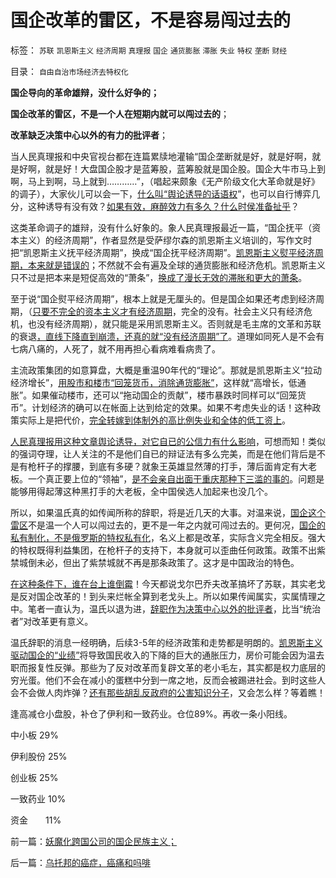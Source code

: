 # 国企改革的雷区，不是容易闯过去的

标签： `苏联` `凯恩斯主义` `经济周期` `真理报` `国企` `通货膨胀` `滞胀` `失业` `特权` `垄断` `财经` 

目录： `自由自治市场经济去特权化`

**国企导向的革命雄辩，没什么好争的；**

**国企改革的雷区，不是一个人在短期内就可以闯过去的**；

**改革缺乏决策中心以外的有力的批评者**；

当人民真理报和中央官视台都在连篇累牍地灌输“国企垄断就是好，就是好啊，就是好啊，就是好！大盘国企股才是蓝筹股，蓝筹股就是国企股。国企大牛市马上到啊，马上到啊，马上就到…………”，（唱起来颇象《无产阶级文化大革命就是好》的调子），大家伙儿可以会一下，[什么叫“舆论诱导的话语权](../../../2009/6/21/舆论诱导推广科学的发展观.md)”，也可以自行博弈几分，这种诱导有没有效？[如果有效，麻醉效力有多久？什么时侯准备扯乎](../../../2012/3/14/总理要禁毒，机构毒瘾大发作！.md)？

这类革命调子的雄辩，没有什么好象的。象人民真理报最近一篇，“国企抚平（资本主义）的经济周期”，作者显然是受萨缪尔森的凯恩斯主义培训的，写作文时把“凯恩斯主义抚平经济周期”，换成“国企抚平经济周期”。[凯恩斯主义熨平经济周期，本来就是错误的](../../../2009/4/24/费雪教条和凯恩斯主义.md)；不然就不会有遍及全球的通货膨胀和经济危机。凯恩斯主义只不过是把本来是短促高效的“萧条”，[换成了漫长无效的滞胀和更大的萧条](../../../2012/1/16/凯恩斯主义作用于Charter经济体的机理和滞胀的公式.md)。

至于说“国企熨平经济周期”，根本上就是无厘头的。但是国企如果还考虑到经济周期，（[只要不完全的资本主义才有经济周期](../../../2011/6/22/有高利贷就没有产能过剩，没有通货膨胀；没有经济周期.md)，完全的没有。社会主义只有经济危机，也没有经济周期），就只能是采用凯恩斯主义。否则就是毛主席的文革和苏联的衰退[，直线下降直到崩溃，还真的就“没有经济周期”了](../../../2009/8/4/计划经济的工业化为什么不能解决民以食为天.md)。道理如同死人是不会有七病八痛的，人死了，就不用再担心看病难看病贵了。

主流政策集团的如意算盘，大概是重温90年代的“理论”。那就是凯恩斯主义“拉动经济增长”，[用股市和楼市“回笼货币，消除通货膨胀”](../../../2007/8/30/中国股市不是资源配置优化器，是一个货币回笼机.md)，这样就“高增长，低通胀”。如果催动楼市，还可以“拖动国企的贡献”，楼市暴跌时同样可以“回笼货币”。计划经济的确可以在帐面上达到给定的效果。如果不考虑失业的话！这种政策实际上是把代价，[完全转嫁到体制外的高比例失业和全体的低工资上](../../../2011/1/29/社会主义的失业危机.md)。

[人民真理报用这种文章舆论诱导，对它自已的公信力有什么影响](../../../2009/5/11/舆论摒弃管制有利强化中央领导地位.md)，可想而知！类似的强词夺理，让人关注的不是他们自已的辩证法有多么完美，而是在他们背后是不是有枪杆子的撑腰，到底有多硬？就象王英雄显然薄的打手，薄后面肯定有大老板。一个真正要上位的“领袖”，[是不会亲自出面干重庆那种下三滥的事的](../../../2012/3/19/重庆黑社会还没有达到犯罪程度.md)。问题是能够用得起薄这种黑打手的大老板，全中国侯选人加起来也没几个。

所以，如果温氏真的如传闻所称的辞职，将是近几天的大事。对温来说，[国企这个雷区](../../../2009/8/11/改革攻坚的雷区，坚在那里？危险在那里？.md)不是温一个人可以闯过去的，更不是一年之内就可闯过去的。更何况，[国企的私有制化，不是俄罗斯的特权私有化](../../../2012/3/8/私有化是公有制的一种形式.md)，名义上都是改革，实际含义完全相反。强大的特权既得利益集团，在枪杆子的支持下，本身就可以歪曲任何政策。政策不出紫禁城倒未必，但出了紫禁城就不再是那条政策了。这才是中国政治的特色。

[在这种条件下，谁在台上谁倒霉](../../../2011/8/17/由下而上“我的利益在那里”的唯利是图.md)！今天都说戈尔巴乔夫改革搞坏了苏联，其实老戈是反对国企改革的！到头来烂帐全算到老戈头上。所以如果传闻属实，实属情理之中。笔者一直认为，温氏以退为进，[辞职作为决策中心以外的批评者](../../../2011/8/16/胡乱反政府，就是反民主.md)，比当“统治者”对改革更有意义。

温氏辞职的消息一经明确，后续3-5年的经济政策和走势都是明朗的。[凯恩斯主义驱动国企的“业绩”](../../../2012/1/16/charter经济与凯恩斯主义，癌症和鸦片;家庭储蓄被charter抢劫;.md)将导致国民收入的下降的巨大的通胀压力，房价可能会因为温去职而报复性反弹。那些为了反对改革而复辟文革的老小毛左，其实都是权力底层的穷光蛋。他们不会在减小的蛋糕中分到一席之地，反而会被踢进社会。到时这些人会不会做人肉炸弹？[还有那些胡乱反政府的公害知识分子](../../../2012/5/6/洗脑业的主流是公害知识分子.md)，又会怎么样？等着瞧！



逢高减仓小盘股，补仓了伊利和一致药业。仓位89%。再收一条小阳线。

中小板 29%

伊利股份 25%

创业板 25%

一致药业 10%

资金　　11%

前一篇：[妖魔化跨国公司的国企民族主义；](../../../2012/5/8/妖魔化跨国公司的国企民族主义；.md)

后一篇：[乌托邦的癌症，癌痛和吗啡](../../../2012/5/9/乌托邦的癌症，癌痛和吗啡.md)